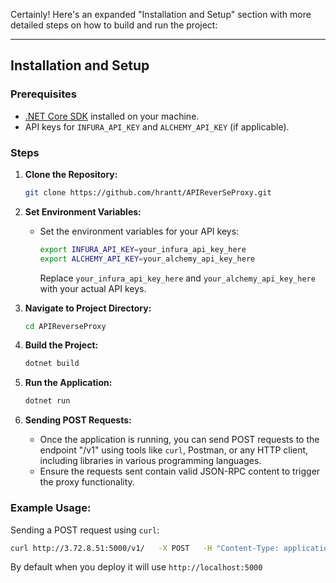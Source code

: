 Certainly! Here's an expanded "Installation and Setup" section with more detailed steps on how to build and run the project:

---

## Installation and Setup

### Prerequisites

- [.NET Core SDK](https://dotnet.microsoft.com/download) installed on your machine.
- API keys for `INFURA_API_KEY` and `ALCHEMY_API_KEY` (if applicable).

### Steps

1. **Clone the Repository:**
   ```bash
   git clone https://github.com/hrantt/APIReverSeProxy.git
   ```

2. **Set Environment Variables:**
   - Set the environment variables for your API keys:
     ```bash
     export INFURA_API_KEY=your_infura_api_key_here
     export ALCHEMY_API_KEY=your_alchemy_api_key_here
     ```
     Replace `your_infura_api_key_here` and `your_alchemy_api_key_here` with your actual API keys.

3. **Navigate to Project Directory:**
   ```bash
   cd APIReverseProxy
   ```

4. **Build the Project:**
   ```bash
   dotnet build
   ```

5. **Run the Application:**
   ```bash
   dotnet run
   ```

6. **Sending POST Requests:**
   - Once the application is running, you can send POST requests to the endpoint "/v1" using tools like `curl`, Postman, or any HTTP client, including libraries in various programming languages.
   - Ensure the requests sent contain valid JSON-RPC content to trigger the proxy functionality.

### Example Usage:

Sending a POST request using `curl`:
```bash
curl http://3.72.8.51:5000/v1/   -X POST   -H "Content-Type: application/json"   -d '{"jsofdsnrpc":"2.0","method":"eth_gasPrice","parafdsms": [],"id":1}'
```

By default when you deploy it will use `http://localhost:5000`

